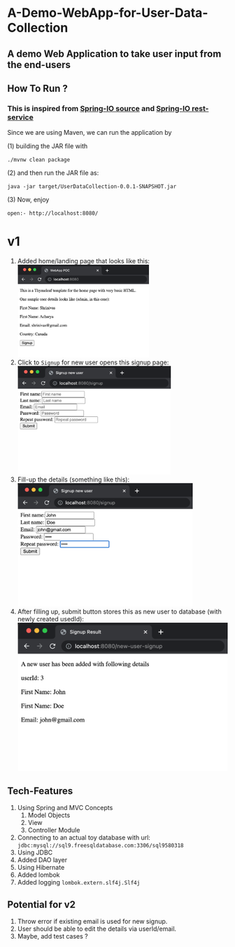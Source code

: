 [//]: # (cat v0.md v1.md > README.md)
# A-Demo-WebApp-for-User-Data-Collection

## A demo Web Application to take user input from the end-users

## How To Run ?

### This is inspired from [Spring-IO source](https://spring.io/guides/gs/rest-service/#scratch) and [Spring-IO rest-service](https://start.spring.io/)

Since we are using Maven, we can run the application by

(1) building the JAR file with

```shell
./mvnw clean package
````

(2) and then run the JAR file as:

```shell
java -jar target/UserDataCollection-0.0.1-SNAPSHOT.jar
```

(3) Now, enjoy

```sh
open:- http://localhost:8080/
```
# v1 #

1. Added home/landing page that looks like
   this: </br><img src="documentation/v1/v1_home.png" alt="drawing" width="300"/>
2. Click to ```Signup``` for new user opens this signup
   page: </br><img src="documentation/v1/v1_user_signup_page.png" alt="drawing" width="350"/>
3. Fill-up the details  (something like
   this): </br><img src="documentation/v1/v1_user_signup_POST.png" alt="drawing" width="400"/>
4. After filling up, submit button stores this as new user to database (with newly created
   usedId): </br><img src="documentation/v1/v1_user_signup_result.png" alt="drawing" width="500"/>

## Tech-Features ##

1. Using Spring and MVC Concepts
    1. Model Objects
    2. View
    3. Controller Module
2. Connecting to an actual toy database with url: ```jdbc:mysql://sql9.freesqldatabase.com:3306/sql9580318```
3. Using JDBC
4. Added DAO layer
5. Using Hibernate
6. Added lombok
7. Added logging ```lombok.extern.slf4j.Slf4j```

## Potential for v2 ##

1. Throw error if existing email is used for new signup.
2. User should be able to edit the details via userId/email.
3. Maybe, add test cases ?
